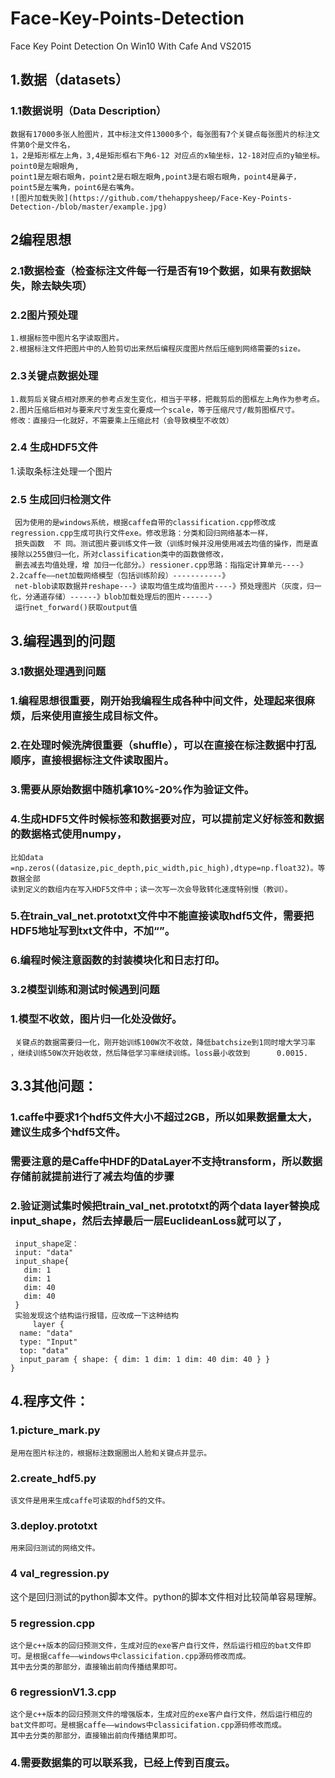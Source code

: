 # Face-Key-Points-Detection
Face Key Point Detection  On Win10 With Cafe And VS2015

## 1.数据（datasets）
### 1.1数据说明（Data Description）
    数据有17000多张人脸图片，其中标注文件13000多个，每张图有7个关键点每张图片的标注文件第0个是文件名，
    1，2是矩形框左上角，3,4是矩形框右下角6-12 对应点的x轴坐标，12-18对应点的y轴坐标。point0是左眼眼角,
    point1是左眼右眼角，point2是右眼左眼角,point3是右眼右眼角，point4是鼻子，point5是左嘴角，point6是右嘴角。
    ![图片加载失败](https://github.com/thehappysheep/Face-Key-Points-Detection-/blob/master/example.jpg)
## 2编程思想
### 2.1数据检查（检查标注文件每一行是否有19个数据，如果有数据缺失，除去缺失项）
### 2.2图片预处理
    1.根据标签中图片名字读取图片。
    2.根据标注文件把图片中的人脸剪切出来然后编程灰度图片然后压缩到网络需要的size。
### 2.3关键点数据处理
    1.裁剪后关键点相对原来的参考点发生变化，相当于平移，把裁剪后的图框左上角作为参考点。
    2.图片压缩后相对与要来尺寸发生变化要成一个scale，等于压缩尺寸/裁剪图框尺寸。
    修改：直接归一化就好，不需要乘上压缩此村（会导致模型不收敛）
### 2.4 生成HDF5文件
1.读取条标注处理一个图片
### 2.5 生成回归检测文件
     因为使用的是windows系统，根据caffe自带的classification.cpp修改成regression.cpp生成可执行文件exe。修改思路：分类和回归网络基本一样，
     损失函数  不 同。测试图片要训练文件一致（训练时候并没用使用减去均值的操作，而是直接除以255做归一化，所对classification类中的函数做修改，
     删去减去均值处理，增 加归一化部分。）ressioner.cpp思路：指指定计算单元----》2.2caffe——net加载网络模型（包括训练阶段）-----------》
     net-blob读取数据并reshape---》读取均值生成均值图片----》预处理图片（灰度，归一化，分通道存储）------》blob加载处理后的图片------》
     运行net_forward()获取output值
## 3.编程遇到的问题
### 3.1数据处理遇到问题
### 1.编程思想很重要，刚开始我编程生成各种中间文件，处理起来很麻烦，后来使用直接生成目标文件。
### 2.在处理时候洗牌很重要（shuffle），可以在直接在标注数据中打乱顺序，直接根据标注文件读取图片。
### 3.需要从原始数据中随机拿10%-20%作为验证文件。
### 4.生成HDF5文件时候标签和数据要对应，可以提前定义好标签和数据的数据格式使用numpy，
    比如data =np.zeros((datasize,pic_depth,pic_width,pic_high),dtype=np.float32)。等数据全部
    读到定义的数组内在写入HDF5文件中；读一次写一次会导致转化速度特别慢（教训）。
### 5.在train_val_net.prototxt文件中不能直接读取hdf5文件，需要把HDF5地址写到txt文件中，不加“”。
### 6.编程时候注意函数的封装模块化和日志打印。
### 3.2模型训练和测试时候遇到问题
### 1.模型不收敛，图片归一化处没做好。
     关键点的数据需要归一化，刚开始训练100W次不收敛，降低batchsize到1同时增大学习率 ，继续训练50W次开始收敛，然后降低学习率继续训练。loss最小收敛到      0.0015.
## 3.3其他问题：
### 1.caffe中要求1个hdf5文件大小不超过2GB，所以如果数据量太大，建议生成多个hdf5文件。
### 需要注意的是Caffe中HDF的DataLayer不支持transform，所以数据存储前就提前进行了减去均值的步骤
### 2.验证测试集时候把train_val_net.prototxt的两个data layer替换成input_shape，然后去掉最后一层EuclideanLoss就可以了，
     input_shape定：
     input: "data"
     input_shape{
       dim: 1
       dim: 1
       dim: 40
       dim: 40
     }
     实验发现这个结构运行报错，应改成一下这种结构
         layer {
      name: "data"
      type: "Input"
      top: "data"
      input_param { shape: { dim: 1 dim: 1 dim: 40 dim: 40 } }
    }
## 4.程序文件： 
### 1.picture_mark.py
    是用在图片标注的，根据标注数据圈出人脸和关键点并显示。
### 2.create_hdf5.py
    该文件是用来生成caffe可读取的hdf5的文件。
### 3.deploy.prototxt
    用来回归测试的网络文件。
### 4 val_regression.py
   这个是回归测试的python脚本文件。python的脚本文件相对比较简单容易理解。
### 5 regression.cpp
    这个是c++版本的回归预测文件，生成对应的exe客户自行文件，然后运行相应的bat文件即可。是根据caffe——windows中classicifation.cpp源码修改而成。
    其中去分类的那部分，直接输出前向传播结果即可。
### 6 regressionV1.3.cpp
    这个是c++版本的回归预测文件的增强版本，生成对应的exe客户自行文件，然后运行相应的bat文件即可。是根据caffe——windows中classicifation.cpp源码修改而成。
    其中去分类的那部分，直接输出前向传播结果即可。
    
### 4.需要数据集的可以联系我，已经上传到百度云。

